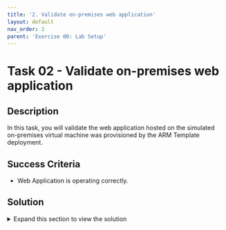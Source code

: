 ```yaml
---
title: '2. Validate on-premises web application'
layout: default
nav_order: 2
parent: 'Exercise 00: Lab Setup'
---
```


# Task 02 - Validate on-premises web application

## Description

In this task, you will validate the web application hosted on the simulated on-premises virtual machine was provisioned by the ARM Template deployment.

## Success Criteria

* Web Application is operating correctly.

## Solution

<details markdown="block">
<summary>Expand this section to view the solution</summary>

1. In the **Azure Portal**, navigate to the **Resource Group** that you created for this lab, then select the **On-premises Workload VM** named similar to `terrafirm-onprem-workload-vm`.

    ![The Resource group with on-premises workload VM highlighted.](../../resources/images/lab00_02_VirtualMachine.png "Azure resource group")

2. On the **Virtual Machine** blade, locate and copy the **Public IP Address** for the VM.

    ![The Virtual machine blade with Public IP Address highlighted.](../../resources/images/lab00_02_VMIPAddress.png "Virtual machine public IP")

3. Open a new browser window, then navigate to the following `http://` URL to access the simulated on-premises web application provisioned for this lab. Be sure to replace the `<ip-address>` placeholder with the **Public IP Address** for the VM.

    ```text
    http://<ip-address>
    ```

    > **Note**: You should get the Red Hat Enterprise Linux Test Page
    > ![The base website running on the VM](../../resources/images/lab00_02_VM_Website.png "Virtual Machine base website")

4. When the web page loads, you may enter the following to the end of the URL.

    ```text
    http://<ip-address>/orders.php

    for example http://40.117.87.121/orders.php
    ```

    ![The orders page for the web application is displayed.](../../resources/images/lab00_02_WebApplication.png "Web application orders page")

At this point, things are ready for you to go through the lab.

</details>
